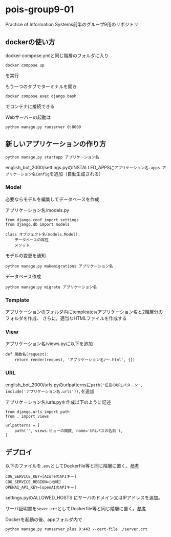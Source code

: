# pois-group9-01
Practice of Information Systems前半のグループ9用のリポジトリ

## dockerの使い方
docker-compose.ymlと同じ階層のフォルダに入り

```
docker compose up
```

を実行

もう一つのタブでターミナルを開き

```
docker compose exec django bash
```

でコンテナに接続できる

Webサーバーの起動は

```
python manage.py runserver 0:8000
```


## 新しいアプリケーションの作り方

```
python manage.py startapp アプリケーション名
```

english_bot_2000/settings.pyのINSTALLED_APPSに``アプリケーション名.apps.アプリケーション名Config``を追加（自動生成される）

### Model

必要ならモデルを編集してデータベースを作成

アプリケーション名/models.py

```
from django.conf import settings
from django.db import models

class オブジェクト名(models.Model):
    データベースの属性
    メソッド
```

モデルの変更を通知

```
python manage.py makemigrations アプリケーション名
```

データベース作成

```
python manage.py migrate アプリケーション名
```

### Template

アプリケーションのフォルダ内にtempleates/アプリケーション名と2階層分のフォルダを作成．
さらに，適当なHTMLファイルを作成する

### View

アプリケーション名/views.pyに以下を追加

```
def 関数名(request):
    return render(request, 'アプリケーション名/～.html', {})
```

### URL

english_bot_2000/urls.pyのurlpatternsに``path('任意のURLパターン', include('アプリケーション名.urls')),``を追加

アプリケーション名/urls.pyを作成以下のように記述

```
from django.urls import path
from . import views

urlpatterns = [
    path('', views.ビューの関数, name='URLパスの名前'),
]
```

## デプロイ

以下のファイルを`.env`としてDockerfile等と同じ階層に置く。[参考](https://learn.microsoft.com/en-us/azure/cognitive-services/speech-service/get-started-speech-to-text)

```text
COG_SERVICE_KEY=[AzureのAPIキー]
COG_SERVICE_REGION=[地域]
OPENAI_API_KEY=[openAIのAPIキー]
```

settings.pyのALLOWED_HOSTS にサーバのドメイン又はIPアドレスを追加。

サーバ証明書を`sever.crt`としてDockerfile等と同じ階層に置く。[参考](https://www.memory-lovers.blog/entry/2019/12/12/100000)


Dockerを起動の後、appフォルダ内で

```shell
python manage.py runserver_plus 0:443 --cert-file ./server.crt
```

